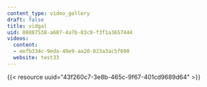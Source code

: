 ```yaml
---
content_type: video_gallery
draft: false
title: vidgal
uid: 00887538-a607-4a7b-83c9-f3f1a3657444
videos:
  content:
  - eefb334c-9eda-49e9-aa20-823a3ac5f690
  website: test33
---
```

{{< resource uuid="43f260c7-3e8b-465c-9f67-401cd9689d64" >}}